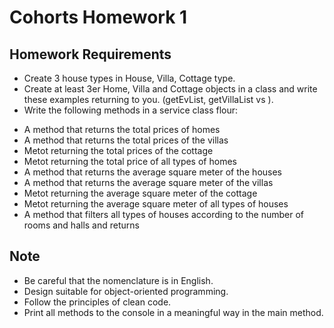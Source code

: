 # Cohorts Homework 1
## Homework Requirements
* Create 3 house types in House, Villa, Cottage type.
* Create at least 3er Home, Villa and Cottage objects in a class and write these examples returning to you. (getEvList, getVillaList vs ).
* Write the following methods in a service class flour:
- A method that returns the total prices of homes 
- A method that returns the total prices of the villas
- Metot returning the total prices of the cottage 
- Metot returning the total price of all types of homes  
- A method that returns the average square meter of the houses  
- A method that returns the average square meter of the villas  
- Metot returning the average square meter of the cottage  
- Metot returning the average square meter of all types of houses 
- A method that filters all types of houses according to the number of rooms and halls and returns  

## Note 
- Be careful that the nomenclature is in English.     
- Design suitable for object-oriented programming.    
- Follow the principles of clean code.  
- Print all methods to the console in a meaningful way in the main method. 
